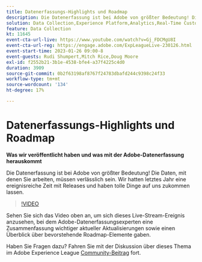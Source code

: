 ```yaml
---
title: Datenerfassungs-Highlights und Roadmap
description: Die Datenerfassung ist bei Adobe von größter Bedeutung! Die Daten, mit denen Sie arbeiten, müssen verlässlich sein. Wir hatten letztes Jahr eine ereignisreiche Zeit mit Releases und haben tolle Dinge auf uns zukommen lassen.
solution: Data Collection,Experience Platform,Analytics,Real-Time Customer Data Platform,Customer Journey Analytics
feature: Data Collection
kt: 11645
event-cta-url-live: https://www.youtube.com/watch?v=Gj_FDCMgU8I
event-cta-url-reg: https://engage.adobe.com/ExpLeagueLive-230126.html
event-start-time: 2023-01-26 09:00-8
event-guests: Rudi Shumpert,Mitch Rice,Doug Moore
exl-id: f2552b21-3b1e-4538-bfe4-a37f4225c4d0
duration: 3909
source-git-commit: 0b2f63198af8767f24783dbafd244c9398c24f33
workflow-type: tm+mt
source-wordcount: '134'
ht-degree: 17%

---
```


# Datenerfassungs-Highlights und Roadmap

**Was wir veröffentlicht haben und was mit der Adobe-Datenerfassung herauskommt**

Die Datenerfassung ist bei Adobe von größter Bedeutung! Die Daten, mit denen Sie arbeiten, müssen verlässlich sein. Wir hatten letztes Jahr eine ereignisreiche Zeit mit Releases und haben tolle Dinge auf uns zukommen lassen.

>[!VIDEO](https://video.tv.adobe.com/v/3412963/?quality=12&learn=on)

Sehen Sie sich das Video oben an, um sich dieses Live-Stream-Ereignis anzusehen, bei dem Adobe-Datenerfassungsexperten eine Zusammenfassung wichtiger aktueller Aktualisierungen sowie einen Überblick über bevorstehende Roadmap-Elemente gaben.

Haben Sie Fragen dazu? Fahren Sie mit der Diskussion über dieses Thema im Adobe Experience League [Community-Beitrag](https://experienceleaguecommunities.adobe.com/t5/adobe-experience-platform-launch/experience-league-live-post-session-discussion-data-collection/m-p/569923#M316) fort.

